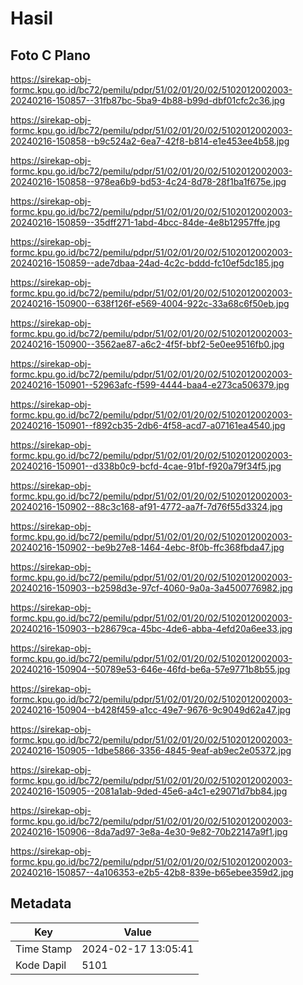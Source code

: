 # Hasil

## Foto C Plano

https://sirekap-obj-formc.kpu.go.id/bc72/pemilu/pdpr/51/02/01/20/02/5102012002003-20240216-150857--31fb87bc-5ba9-4b88-b99d-dbf01cfc2c36.jpg

https://sirekap-obj-formc.kpu.go.id/bc72/pemilu/pdpr/51/02/01/20/02/5102012002003-20240216-150858--b9c524a2-6ea7-42f8-b814-e1e453ee4b58.jpg

https://sirekap-obj-formc.kpu.go.id/bc72/pemilu/pdpr/51/02/01/20/02/5102012002003-20240216-150858--978ea6b9-bd53-4c24-8d78-28f1ba1f675e.jpg

https://sirekap-obj-formc.kpu.go.id/bc72/pemilu/pdpr/51/02/01/20/02/5102012002003-20240216-150859--35dff271-1abd-4bcc-84de-4e8b12957ffe.jpg

https://sirekap-obj-formc.kpu.go.id/bc72/pemilu/pdpr/51/02/01/20/02/5102012002003-20240216-150859--ade7dbaa-24ad-4c2c-bddd-fc10ef5dc185.jpg

https://sirekap-obj-formc.kpu.go.id/bc72/pemilu/pdpr/51/02/01/20/02/5102012002003-20240216-150900--638f126f-e569-4004-922c-33a68c6f50eb.jpg

https://sirekap-obj-formc.kpu.go.id/bc72/pemilu/pdpr/51/02/01/20/02/5102012002003-20240216-150900--3562ae87-a6c2-4f5f-bbf2-5e0ee9516fb0.jpg

https://sirekap-obj-formc.kpu.go.id/bc72/pemilu/pdpr/51/02/01/20/02/5102012002003-20240216-150901--52963afc-f599-4444-baa4-e273ca506379.jpg

https://sirekap-obj-formc.kpu.go.id/bc72/pemilu/pdpr/51/02/01/20/02/5102012002003-20240216-150901--f892cb35-2db6-4f58-acd7-a07161ea4540.jpg

https://sirekap-obj-formc.kpu.go.id/bc72/pemilu/pdpr/51/02/01/20/02/5102012002003-20240216-150901--d338b0c9-bcfd-4cae-91bf-f920a79f34f5.jpg

https://sirekap-obj-formc.kpu.go.id/bc72/pemilu/pdpr/51/02/01/20/02/5102012002003-20240216-150902--88c3c168-af91-4772-aa7f-7d76f55d3324.jpg

https://sirekap-obj-formc.kpu.go.id/bc72/pemilu/pdpr/51/02/01/20/02/5102012002003-20240216-150902--be9b27e8-1464-4ebc-8f0b-ffc368fbda47.jpg

https://sirekap-obj-formc.kpu.go.id/bc72/pemilu/pdpr/51/02/01/20/02/5102012002003-20240216-150903--b2598d3e-97cf-4060-9a0a-3a4500776982.jpg

https://sirekap-obj-formc.kpu.go.id/bc72/pemilu/pdpr/51/02/01/20/02/5102012002003-20240216-150903--b28679ca-45bc-4de6-abba-4efd20a6ee33.jpg

https://sirekap-obj-formc.kpu.go.id/bc72/pemilu/pdpr/51/02/01/20/02/5102012002003-20240216-150904--50789e53-646e-46fd-be6a-57e9771b8b55.jpg

https://sirekap-obj-formc.kpu.go.id/bc72/pemilu/pdpr/51/02/01/20/02/5102012002003-20240216-150904--b428f459-a1cc-49e7-9676-9c9049d62a47.jpg

https://sirekap-obj-formc.kpu.go.id/bc72/pemilu/pdpr/51/02/01/20/02/5102012002003-20240216-150905--1dbe5866-3356-4845-9eaf-ab9ec2e05372.jpg

https://sirekap-obj-formc.kpu.go.id/bc72/pemilu/pdpr/51/02/01/20/02/5102012002003-20240216-150905--2081a1ab-9ded-45e6-a4c1-e29071d7bb84.jpg

https://sirekap-obj-formc.kpu.go.id/bc72/pemilu/pdpr/51/02/01/20/02/5102012002003-20240216-150906--8da7ad97-3e8a-4e30-9e82-70b22147a9f1.jpg

https://sirekap-obj-formc.kpu.go.id/bc72/pemilu/pdpr/51/02/01/20/02/5102012002003-20240216-150857--4a106353-e2b5-42b8-839e-b65ebee359d2.jpg


## Metadata

| Key        | Value               |
| ---------- | ------------------- |
| Time Stamp | 2024-02-17 13:05:41 |
| Kode Dapil | 5101                |



